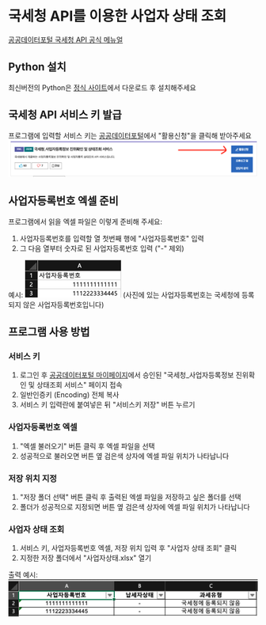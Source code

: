 # 국세청 API를 이용한 사업자 상태 조회
[공공데이터포털 국세청 API 공식 메뉴얼](https://www.data.go.kr/data/15081808/openapi.do)

## Python 설치
최신버전의 Python은 [정식 사이트](https://www.python.org/downloads/)에서 다운로드 후 설치해주세요

## 국세청 API 서비스 키 발급
프로그램에 입력할 서비스 키는 [공공데이터포털](https://www.data.go.kr/data/15081808/openapi.do)에서 "활용신청"을 클릭해 받아주세요
![활용신청 버튼](./assets/obtain_key.png)

## 사업자등록번호 엑셀 준비
프로그램에서 읽을 엑셀 파일은 이렇게 준비해 주세요:
1. 사업자등록번호를 입력할 열 첫번째 행에 "사업자등록번호" 입력
2. 그 다음 열부터 숫자로 된 사업자등록번호 입력 ("-" 제외)

예시:
![사업자등록번호 엑셀](./assets/input_excel.png)
(사진에 있는 사업자등록번호는 국세청에 등록되지 않은 사업자등록번호입니다)

## 프로그램 사용 방법
### 서비스 키
1. 로그인 후 [공공데이터포털 마이페이지](https://www.data.go.kr/iim/api/selectDevAcountList.do)에서 승인된 "국세청_사업자등록정보 진위확인 및 상태조회 서비스" 페이지 접속
2. 일반인증키 (Encoding) 전체 복사
3. 서비스 키 입력란에 붙여넣은 뒤 "서비스키 저장" 버튼 누르기

### 사업자등록번호 엑셀
1. "엑셀 불러오기" 버튼 클릭 후 엑셀 파일을 선택
2. 성공적으로 불러오면 버튼 옆 검은색 상자에 엑셀 파일 위치가 나타납니다

### 저장 위치 지정
1. "저장 폴더 선택" 버튼 클릭 후 출력된 엑셀 파일을 저장하고 싶은 폴더를 선택
2. 폴더가 성공적으로 지정되면 버튼 옆 검은색 상자에 엑셀 파일 위치가 나타납니다

### 사업자 상태 조회
1. 서비스 키, 사업자등록번호 엑셀, 저장 위치 입력 후 "사업자 상태 조회" 클릭
2. 지정한 저장 폴더에서 "사업자상태.xlsx" 열기

출력 예시:
![출력 예시](./assets/output_excel.png)